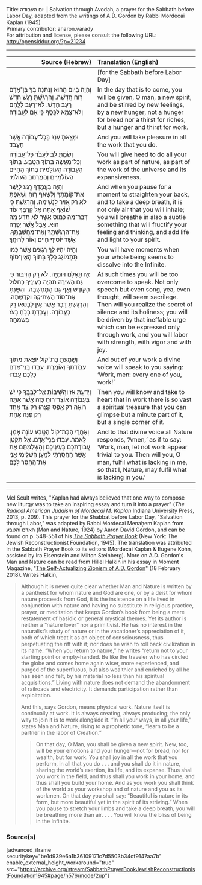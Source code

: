 <html>
<head></head>
<body>
Title: יום העבודה | Salvation through Avodah, a prayer for the Sabbath before Labor Day, adapted from the writings of A.D. Gordon by Rabbi Mordecai Kaplan (1945)<br />
Primary contributor: aharon.varady<br />
For attribution and license, please consult the following URL: <a href="http://opensiddur.org/?p=21234">http://opensiddur.org/?p=21234</a>
<p />
<hr />

<table style="margin-left: auto;margin-right: auto;" class="draggable">
<thead><tr><th id="x" style="text-align: right;">Source (Hebrew)</th><th style="text-align: left;">Translation (English)</th></tr></thead>
<tbody>
<tr><td style="vertical-align:top;" width="46%">
<div class="liturgy"><span lang="he">

</span></div></td>
 
<td style="vertical-align:top;" width="53%">
<div class="english">
[for the Sabbath before Labor Day]
</div></td></tr>


<tr><td style="vertical-align:top;" width="46%">
<div class="liturgy"><span lang="he">
וְהָיָה בַיּוֹם הַהוּא 
וְנִתְּנָה בְךָ בֶּן־אָדָם 
רֽוּחַ חֲדָשָׁה. וְהִרְגַּשְׁתָּ רֶֽגֶשׁ חָדָשׁ 
רָעָב חָדָשׁ. 
לֹא־רָעָב לַלֶּֽחֶם וְלֹא־צָמָא לַכֶּֽסֶף 
כִּי אִם לַעֲבוֹדָה׃
</span></div></td>
 
<td style="vertical-align:top;" width="53%">
<div class="english">
In the day that is to come, 
you will be given, O man, 
a new spirit, and be stirred by new feelings, 
by a new hunger, 
not a hunger for bread nor a thirst for riches, 
but a hunger and thirst for work.
</div></td></tr>


<tr><td style="vertical-align:top;" width="46%">
<div class="liturgy"><span lang="he">
וּמָצָֽאתָ עֹֽנֶג בְּכׇל־עֲבוֹדָה אֲשֶׁר תַּעֲבֹד׃
</span></div></td>
 
<td style="vertical-align:top;" width="53%">
<div class="english">
And you will take pleasure in all the work that you do.
</div></td></tr>


<tr><td style="vertical-align:top;" width="46%">
<div class="liturgy"><span lang="he">
וְשַׂמְתָּ לֵב לַעֲבֹד כׇּל־עֲבוֹדָה וְכׇל־מַעֲשֶׂה בְּתוֹךְ הַטֶּֽבַע. 
בְּתוֹךְ הָעֲבוֹדָה הָעוֹלָמִית בְּתוֹךְ הַחַיִּים הָעוֹלָמִיִּים וְהַמֶרְחָב הָעוֹלָמִי׃
</span></div></td>
 
<td style="vertical-align:top;" width="53%">
<div class="english">
You will give heed to do all your work as part of nature, 
as part of the work of the universe and its expansiveness.
</div></td></tr>


<tr><td style="vertical-align:top;" width="46%">
<div class="liturgy"><span lang="he">
וְהָיָה בַעֲמָדְךָ רְֶגַע 
לְיַשֵּׁר אֶת־קוֹמָתְךָ 
וְלִשְׁאֹף רֽוּחַ 
וְשָׁאַפְתָּ לֹא רַק אֲוֵיר לִנְשִׁימָה. 
וְהִרְגַּשְׁתָּ כִּי שׁוֹאֵף אַתָּה אֶל קִרְבְּךָ עוֹד דְּבַר־מַה כָּמוּס אֲשֶׁר לֹא תֵדַע מָה הוּא. 
אֲבָל אֲשֶׁר יַפְרֶה אֶת־הַרְגָּשָׁתְךָ וְאֶת־מַחְשַׁבְתֶּֽךָ. 
אֲשֶׁר יוֹסִיף חַיִּים וְאוֹר לְרוּחֶֽךָ׃
</span></div></td>
 
<td style="vertical-align:top;" width="53%">
<div class="english">
And when you pause for a moment 
to straighten your back, 
and to take a deep breath, 
it is not only air that you will inhale; 
you will breathe in also a subtle something 
that will fructify your feeling and thinking, 
and add life and light to your spirit.
</div></td></tr>


<tr><td style="vertical-align:top;" width="46%">
<div class="liturgy"><span lang="he">
וְהָיֹה יִהְיוּ לְךָ רְגָעִים אֲשֶׁר כְּמוֹ תִּתְמוֹגֵג כֻּלְךָ בְּתוֹךְ הָאֵין־סוֹף׃
</span></div></td>
 
<td style="vertical-align:top;" width="53%">
<div class="english">
You will have moments when your whole being seems to dissolve into the Infinite.
</div></td></tr>


<tr><td style="vertical-align:top;" width="46%">
<div class="liturgy"><span lang="he">
אָז תֵּאָלֵם דּוּמִיָּה. 
לֹא רַק הַדִּבּוּר כִּי גַם הַשִׁירָה 
תִּהְיֶה בְעֵינֶֽיךָ כְּחִלּוּל הַקֹּֽודֶשׁ וְאַף גַּם הַמַּחְשָׁבָה. 
וְהִשַּׂגְתָּ אֶת־סוֹד הַשְּׁתִיקָה וּקְדֻשָּׁתָהּ. 
וְהִרְגַּשְׁתָּ דָבָר אֲשֶׁר אֵין לְבַטְּאוֹ רַק בַּעֲבוֹדָה. 
וְעָבַדְתָּ בְכֹֽחַ בְּעֹז בְּשִׂמְחָה׃
</span></div></td>
 
<td style="vertical-align:top;" width="53%">
<div class="english">
At such times you will be too overcome to speak. 
Not only speech but even song, 
yea, even thought, will seem sacrilege. 
Then will you realize the secret of silence and its holiness; 
you will be driven by that ineffable urge which can be expressed only through work, 
and you will labor with strength, with vigor and with joy.
</div></td></tr>


<tr><td style="vertical-align:top;" width="46%">
<div class="liturgy"><span lang="he">
וְשָׁמַעְתָּ בַּת־קוֹל יוֹצֵאת מִתּוֹךְ עֲבוֹדָתְךָ 
וְאוֹמֶֽרֶת. עִבְדוּ בְּנֵי־אָדָם כֻּלְכֶם עֲבֹֽדוּ׃
</span></div></td>
 
<td style="vertical-align:top;" width="53%">
<div class="english">
And out of your work a divine voice will speak to you 
saying: ‘Work, men: every one of you, work!’
</div></td></tr>


<tr><td style="vertical-align:top;" width="46%">
<div class="liturgy"><span lang="he">
וְיָדַעְתָּ אָז וַהֲשִׁיבוֹתָ אֶל־לְבָבֶֽךָ 
כִּי יֵשׁ בַּעֲבוֹדָה אוֹצַר־רֽוּחַ כָּזֶה 
אֲשֶׁר אַתָּה רוֹאֶה רַק אֶֽפֶס קָצֵֽהוּ 
רַק צַד אֶחָד רַק פִּנָּה אֶחָת׃
</span></div></td>
 
<td style="vertical-align:top;" width="53%">
<div class="english">
Then you will know and take to heart 
that in work there is so vast a spiritual treasure 
that you can glimpse but a minute part of it, 
but a single corner of it.
</div></td></tr>


<tr><td style="vertical-align:top;" width="46%">
<div class="liturgy"><span lang="he">
וְאַחֲרֵי הַבַּת־קוֹל הַטֶּֽבַע עוֹנֶה אָמֵן. 
לֵאמֹר. עִבְדוּ בְּנֵי־אָדָם. 
אַל תִּקְטַן עֲבוֹדַתְכֶם בְּעֵינֵיכֶם 
וְהִשְׁלַמְתֶּם 
אֵת אֲשֶׁר הֶחֱסַֽרְתִּי 
לְמַֽעַן הַשְׁלִימִי אֲנִי 
אֶת־הֶחָסֵר לָכֶם׃
</span></div></td>
 
<td style="vertical-align:top;" width="53%">
<div class="english">
And to that divine voice all Nature responds, ‘Amen,’ 
as if to say: ‘Work, man, 
let not work appear trivial to you. 
Then will you, O man, 
fulfil what is lacking in me, 
so that I, Nature, 
may fulfil what is lacking in you.’
</div></td></tr>
</tbody></table>

<hr />

Mel Scult writes, "Kaplan had always believed that one way to compose new liturgy was to take an inspiring essay and turn it into a prayer" (<em>The Radical American Judaism of Mordecai M. Kaplan</em> Indiana University Press, 2013, p. 209). This prayer for the Shabbat before Labor Day, "Salvation through Labor," was adapted by Rabbi Mordecai Menaḥem Kaplan from האדם והטבע (Man and Nature, 1924) by Aaron David Gordon, and can be found on p. 548-551 of his <em><a href="https://opensiddur.org/compilations/siddurim/sabbath-prayer-book-by-mordecai-kaplan-1945/">The Sabbath Prayer Book</a></em> (New York: The Jewish Reconstructionist Foundation, 1945). The translation was attributed in the Sabbath Prayer Book to its editors (Mordecai Kaplan & Eugene Kohn, assisted by Ira Eisenstein and Milton Steinberg). More on A.D. Gordon's Man and Nature can be read from Hillel Halkin in his essay in Moment Magazine, "<a href="https://mosaicmagazine.com/observation/2018/02/the-self-actualizing-zionism-of-a-d-gordon/">The Self-Actualizing Zionism of A.D. Gordon</a>" (18 February 2018). Writes Halkin,

<blockquote>Although it is never quite clear whether Man and Nature is written by a pantheist for whom nature and God are one, or by a deist for whom nature proceeds from God, it is the insistence on a life lived in conjunction with nature and having no substitute in religious practice, prayer, or meditation that keeps Gordon’s book from being a mere restatement of ḥasidic or general mystical themes. Yet its author is neither a “nature lover” nor a primitivist. He has no interest in the naturalist’s study of nature or in the vacationer’s appreciation of it, both of which treat it as an object of consciousness, thus perpetuating the rift with it; nor does he wish to roll back civilization in its name. “When you return to nature,” he writes “return not to your starting point or empty-handed. Be like the traveler who has circled the globe and comes home again wiser, more experienced, and purged of the superfluous, but also wealthier and enriched by all he has seen and felt, by his material no less than his spiritual acquisitions.” Living with nature does not demand the abandonment of railroads and electricity. It demands participation rather than exploitation.

And this, says Gordon, means physical work. Nature itself is continually at work. It is always creating, always producing; the only way to join it is to work alongside it. “In all your ways, in all your life,” states Man and Nature, rising to a prophetic tone, “learn to be a partner in the labor of Creation.”

<blockquote>On that day, O Man, you shall be given a new spirit. New, too, will be your emotions and your hunger—not for bread, nor for wealth, but for work. You shall joy in all the work that you perform, in all that you do . . . and you shall do it in nature, sharing the world’s exertion, its life, and its expanse. Thus shall you work in the field, and thus shall you work in your home, and thus shall you build your home. And as you work you shall think of the world as your workshop and of nature and you as its workmen. On that day you shall say: “Beautiful is nature in its form, but more beautiful yet in the spirit of its striving.” When you pause to stretch your limbs and take a deep breath, you will be breathing more than air. . . . You will know the bliss of being in the Infinite.</blockquote>

</blockquote>



<h3>Source(s)</h3>

[advanced_iframe securitykey="be1d939e6a1b36109171c7d5503b34cf9147aa7b" enable_external_height_workaround="true" src="https://archive.org/stream/SabbathPrayerBookJewishReconstructionistFoundation1945#page/n576/mode/2up"]

</body>
</html>
